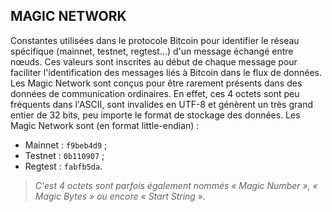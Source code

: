 ## MAGIC NETWORK

Constantes utilisées dans le protocole Bitcoin pour identifier le réseau spécifique (mainnet, testnet, regtest...) d'un message échangé entre nœuds. Ces valeurs sont inscrites au début de chaque message pour faciliter l'identification des messages liés à Bitcoin dans le flux de données. Les Magic Network sont conçus pour être rarement présents dans des données de communication ordinaires. En effet, ces 4 octets sont peu fréquents dans l'ASCII, sont invalides en UTF-8 et génèrent un très grand entier de 32 bits, peu importe le format de stockage des données. Les Magic Network sont (en format little-endian) :
- Mainnet : `f9beb4d9` ;
- Testnet : `0b110907` ;
- Regtest : `fabfb5da`.

> *C'est 4 octets sont parfois également nommés « Magic Number », « Magic Bytes » ou encore « Start String ».*


